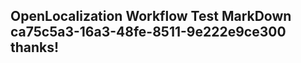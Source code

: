 <properties
ms.topic="hero-topic"
ms.test1="hero-topic"
ms.test2="test"/>

## OpenLocalization Workflow Test MarkDown ca75c5a3-16a3-48fe-8511-9e222e9ce300 thanks!
